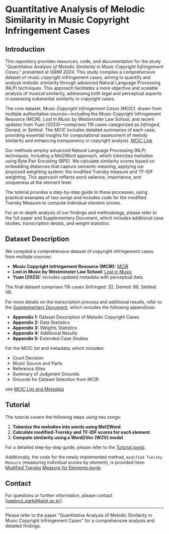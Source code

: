# Quantitative Analysis of Melodic Similarity in Music Copyright Infringement Cases 

## Introduction


This repository provides resources, code, and documentation for the study "*Quantitative Analysis of Melodic Similarity in Music Copyright Infringement Cases*," presented at *ISMIR 2024*. This study compiles a comprehensive dataset of music copyright infringement cases, aiming to quantify and analyze melodic similarity through advanced Natural Language Processing (NLP) techniques. This approach facilitates a more objective and scalable analysis of musical similarity, addressing both legal and perceptual aspects in assessing substantial similarity in copyright cases.

The core dataset, *Music Copyright Infringement Cases (MCIC)*, drawn from multiple authoritative sources—including the Music Copyright Infringement Resource (MCIR), *Lost in Music* by Westminster Law School, and recent updates from Yuan (2023)—comprises 116 cases categorized as *Infringed*, *Denied*, or *Settled*. The *MCIC* includes detailed summaries of each case, providing essential insights for computational assessment of melody similarity and enhancing transparency in copyright analysis. [MCIC Link](https://docs.google.com/spreadsheets/d/1dzVled_Zb813IGAzZ-qO2uJJpkGbb-MSfvULyLiIdh8/edit?gid=769190082#gid=769190082)

Our methods employ advanced Natural Language Processing (NLP) techniques, including a *Mel2Word* approach, which tokenizes melodies using Byte Pair Encoding (BPE). We calculate similarity scores based on embedding distances that capture semantic meaning, applying our proposed weighting system: the modified Tversky measure and TF-IDF weighting. This approach reflects word salience, importance, and uniqueness at the element level.

The tutorial provides a step-by-step guide to these processes, using practical examples of two songs and includes code for the modified Tversky Measure to compute individual element scores.

For an in-depth analysis of our findings and methodology, please refer to the full paper and Supplementary Document, which includes additional case studies, transcription details, and weight statistics.

## Dataset Description

We compiled a comprehensive dataset of copyright infringement cases from multiple sources:

- **Music Copyright Infringement Resource (MCIR):** [MCIR](https://blogs.law.gwu.edu/mcir/)
- **Lost in Music by Westminster Law School:** [Lost in Music](https://www.lostinmusic.org/)
- **Yuan (2023):** Includes updated metadata with perceptual data.


The final dataset comprises 116 cases (Infringed: 32, Denied: 66, Settled: 18).

For more details on the transcription process and additional results, refer to the [Supplementary Document](https://docs.google.com/document/d/1LxcY9rqn1MepNODICntibbvZvVgO7M4fb09eALphJTE/edit?usp=sharing), which includes the following appendices:

- **Appendix 1:** Dataset Description of Melodic Copyright Cases
- **Appendix 2:** Data Statistics
- **Appendix 3:** Weights Statistics
- **Appendix 4:** Additional Results
- **Appendix 5:** Extended Case Studies

For the MCIC list and metadata, which includes:

- Court Decision
- Music Source and Parts
- Reference Sites
- Summary of Judgment Grounds
- Grounds for Dataset Selection from MCIR

see [MCIC List and Metadata](https://docs.google.com/spreadsheets/d/1dzVled_Zb813IGAzZ-qO2uJJpkGbb-MSfvULyLiIdh8/edit?usp=sharing)


## Tutorial
The tutorial covers the following steps using two songs:

1. **Tokenize the melodies into words using Mel2Word**.
2. **Calculate modified-Tversky and TF-IDF scores for each element**.
3. **Compute similarity using a Word2Vec (W2V) model**.

For a detailed step-by-step guide, please refer to the [Tutorial.ipynb](https://colab.research.google.com/drive/1o3f2hh5DdasO4a_4XbVlu5LzWeWn2gP7?usp=sharing).

Additionally, the code for the newly implemented method, `modified Tversky Measure` (measuring individual scores by element), is provided here: [Modified Tversky Measure for Elements.ipynb](https://colab.research.google.com/drive/1jnwict4GttXxo4metpaXbrTFMxY6yqci?usp=sharing).

## Contact
For questions or further information, please contact [saebyul_park@kaist.ac.kr].

---

Please refer to the paper "Quantitative Analysis of Melodic Similarity in Music Copyright Infringement Cases" for a comprehensive analysis and detailed findings.
